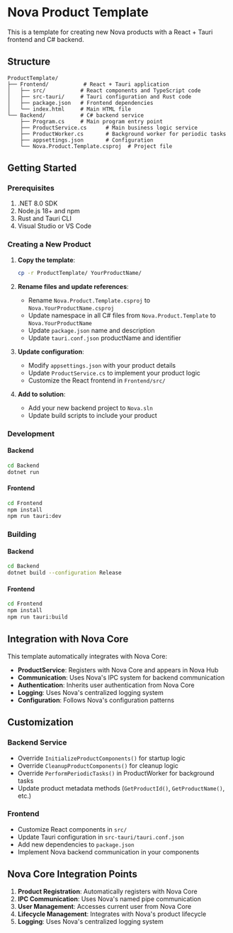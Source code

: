 # Nova Product Template

This is a template for creating new Nova products with a React + Tauri frontend and C# backend.

## Structure

```
ProductTemplate/
├── Frontend/           # React + Tauri application
│   ├── src/           # React components and TypeScript code
│   ├── src-tauri/     # Tauri configuration and Rust code
│   ├── package.json   # Frontend dependencies
│   └── index.html     # Main HTML file
└── Backend/           # C# backend service
    ├── Program.cs     # Main program entry point
    ├── ProductService.cs      # Main business logic service
    ├── ProductWorker.cs       # Background worker for periodic tasks
    ├── appsettings.json       # Configuration
    └── Nova.Product.Template.csproj  # Project file
```

## Getting Started

### Prerequisites

1. .NET 8.0 SDK
2. Node.js 18+ and npm
3. Rust and Tauri CLI
4. Visual Studio or VS Code

### Creating a New Product

1. **Copy the template**:
   ```bash
   cp -r ProductTemplate/ YourProductName/
   ```

2. **Rename files and update references**:
   - Rename `Nova.Product.Template.csproj` to `Nova.YourProductName.csproj`
   - Update namespace in all C# files from `Nova.Product.Template` to `Nova.YourProductName`
   - Update `package.json` name and description
   - Update `tauri.conf.json` productName and identifier

3. **Update configuration**:
   - Modify `appsettings.json` with your product details
   - Update `ProductService.cs` to implement your product logic
   - Customize the React frontend in `Frontend/src/`

4. **Add to solution**:
   - Add your new backend project to `Nova.sln`
   - Update build scripts to include your product

### Development

#### Backend
```bash
cd Backend
dotnet run
```

#### Frontend
```bash
cd Frontend
npm install
npm run tauri:dev
```

### Building

#### Backend
```bash
cd Backend
dotnet build --configuration Release
```

#### Frontend
```bash
cd Frontend
npm install
npm run tauri:build
```

## Integration with Nova Core

This template automatically integrates with Nova Core:

- **ProductService**: Registers with Nova Core and appears in Nova Hub
- **Communication**: Uses Nova's IPC system for backend communication
- **Authentication**: Inherits user authentication from Nova Core
- **Logging**: Uses Nova's centralized logging system
- **Configuration**: Follows Nova's configuration patterns

## Customization

### Backend Service
- Override `InitializeProductComponents()` for startup logic
- Override `CleanupProductComponents()` for cleanup logic
- Override `PerformPeriodicTasks()` in ProductWorker for background tasks
- Update product metadata methods (`GetProductId()`, `GetProductName()`, etc.)

### Frontend
- Customize React components in `src/`
- Update Tauri configuration in `src-tauri/tauri.conf.json`
- Add new dependencies to `package.json`
- Implement Nova backend communication in your components

## Nova Core Integration Points

1. **Product Registration**: Automatically registers with Nova Core
2. **IPC Communication**: Uses Nova's named pipe communication
3. **User Management**: Accesses current user from Nova Core
4. **Lifecycle Management**: Integrates with Nova's product lifecycle
5. **Logging**: Uses Nova's centralized logging system 